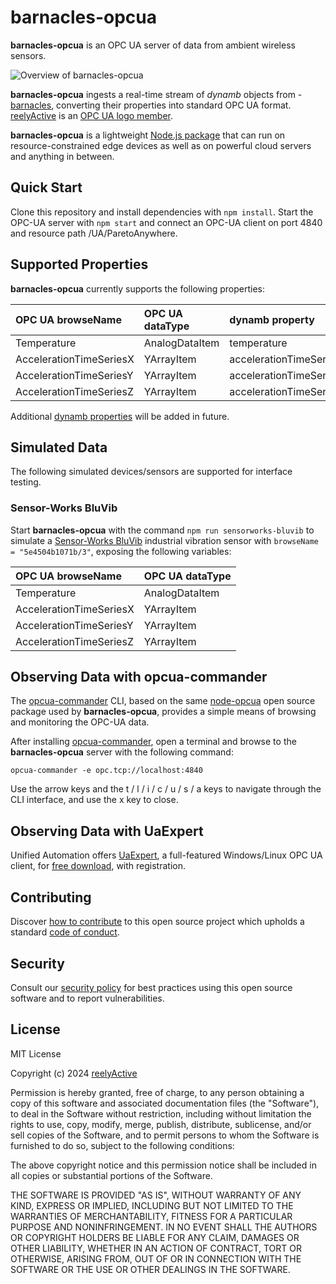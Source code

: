 barnacles-opcua
===============

__barnacles-opcua__ is an OPC UA server of data from ambient wireless sensors.

![Overview of barnacles-opcua](https://reelyactive.github.io/barnacles-opcua/images/overview.png)

__barnacles-opcua__ ingests a real-time stream of _dynamb_ objects from -[barnacles](https://github.com/reelyactive/barnacles/), converting their properties into standard OPC UA format.  [reelyActive](https://www.reelyactive.com) is an [OPC UA logo member](https://opcfoundation.org/members/view/7804).

__barnacles-opcua__ is a lightweight [Node.js package](https://www.npmjs.com/package/barnacles-opcua) that can run on resource-constrained edge devices as well as on powerful cloud servers and anything in between.


Quick Start
-----------

Clone this repository and install dependencies with `npm install`.  Start the OPC-UA server with `npm start` and connect an OPC-UA client on port 4840 and resource path /UA/ParetoAnywhere.


Supported Properties
--------------------

__barnacles-opcua__ currently supports the following properties:

| OPC UA browseName       | OPC UA dataType | dynamb property        |
|:------------------------|:----------------|:-----------------------|
| Temperature             | AnalogDataItem  | temperature            |
| AccelerationTimeSeriesX | YArrayItem      | accelerationTimeSeries |
| AccelerationTimeSeriesY | YArrayItem      | accelerationTimeSeries |
| AccelerationTimeSeriesZ | YArrayItem      | accelerationTimeSeries |

Additional [dynamb properties](https://reelyactive.github.io/diy/cheatsheet/#dynamb) will be added in future.


Simulated Data
--------------

The following simulated devices/sensors are supported for interface testing.

### Sensor-Works BluVib

Start __barnacles-opcua__ with the command `npm run sensorworks-bluvib` to simulate a [Sensor-Works BluVib](https://www.sensor-works.com/products/) industrial vibration sensor with `browseName = "5e4504b1071b/3"`, exposing the following variables:

| OPC UA browseName       | OPC UA dataType |
|:------------------------|:----------------|
| Temperature             | AnalogDataItem  |
| AccelerationTimeSeriesX | YArrayItem      |
| AccelerationTimeSeriesY | YArrayItem      |
| AccelerationTimeSeriesZ | YArrayItem      |


Observing Data with opcua-commander
-----------------------------------

The [opcua-commander](https://github.com/node-opcua/opcua-commander) CLI, based on the same [node-opcua](https://github.com/node-opcua/node-opcua) open source package used by __barnacles-opcua__, provides a simple means of browsing and monitoring the OPC-UA data.

After installing [opcua-commander](https://github.com/node-opcua/opcua-commander), open a terminal and browse to the __barnacles-opcua__ server with the following command:

    opcua-commander -e opc.tcp://localhost:4840

Use the arrow keys and the t / l / i / c / u / s / a keys to navigate through the CLI interface, and use the x key to close.


Observing Data with UaExpert
----------------------------

Unified Automation offers [UaExpert](https://www.unified-automation.com/products/development-tools/uaexpert.html), a full-featured Windows/Linux OPC UA client, for [free download](https://www.unified-automation.com/downloads/opc-ua-clients.html), with registration.


Contributing
------------

Discover [how to contribute](CONTRIBUTING.md) to this open source project which upholds a standard [code of conduct](CODE_OF_CONDUCT.md).


Security
--------

Consult our [security policy](SECURITY.md) for best practices using this open source software and to report vulnerabilities.


License
-------

MIT License

Copyright (c) 2024 [reelyActive](https://www.reelyactive.com)

Permission is hereby granted, free of charge, to any person obtaining a copy of this software and associated documentation files (the "Software"), to deal in the Software without restriction, including without limitation the rights to use, copy, modify, merge, publish, distribute, sublicense, and/or sell copies of the Software, and to permit persons to whom the Software is furnished to do so, subject to the following conditions:

The above copyright notice and this permission notice shall be included in all copies or substantial portions of the Software.

THE SOFTWARE IS PROVIDED "AS IS", WITHOUT WARRANTY OF ANY KIND, EXPRESS OR 
IMPLIED, INCLUDING BUT NOT LIMITED TO THE WARRANTIES OF MERCHANTABILITY, 
FITNESS FOR A PARTICULAR PURPOSE AND NONINFRINGEMENT. IN NO EVENT SHALL THE 
AUTHORS OR COPYRIGHT HOLDERS BE LIABLE FOR ANY CLAIM, DAMAGES OR OTHER 
LIABILITY, WHETHER IN AN ACTION OF CONTRACT, TORT OR OTHERWISE, ARISING FROM, 
OUT OF OR IN CONNECTION WITH THE SOFTWARE OR THE USE OR OTHER DEALINGS IN 
THE SOFTWARE.